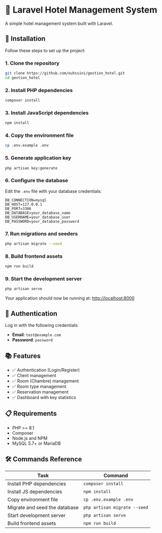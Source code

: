 # 🏨 Laravel Hotel Management System

A simple hotel management system built with Laravel.

## 🚀 Installation

Follow these steps to set up the project:

### 1. Clone the repository

```bash
git clone https://github.com/ouhssini/gestion_hotel.git
cd gestion_hotel
```

### 2. Install PHP dependencies

```bash
composer install
```

### 3. Install JavaScript dependencies

```bash
npm install
```

### 4. Copy the environment file

```bash
cp .env.example .env
```

### 5. Generate application key

```bash
php artisan key:generate
```

### 6. Configure the database

Edit the `.env` file with your database credentials:

```dotenv
DB_CONNECTION=mysql
DB_HOST=127.0.0.1
DB_PORT=3306
DB_DATABASE=your_database_name
DB_USERNAME=your_database_user
DB_PASSWORD=your_database_password
```

### 7. Run migrations and seeders

```bash
php artisan migrate --seed
```

### 8. Build frontend assets

```bash
npm run build
```

### 9. Start the development server

```bash
php artisan serve
```

Your application should now be running at: [http://localhost:8000](http://localhost:8000)

## 🔐 Authentication

Log in with the following credentials:

- **Email**: `test@example.com`
- **Password**: `password`

## 📚 Features

- ✅ Authentication (Login/Register)
- ✅ Client management
- ✅ Room (Chambre) management
- ✅ Room type management
- ✅ Reservation management
- ✅ Dashboard with key statistics

## 📋 Requirements

- PHP >= 8.1
- Composer
- Node.js and NPM
- MySQL 5.7+ or MariaDB

## 🛠️ Commands Reference

| Task                           | Command                         |
|--------------------------------|---------------------------------|
| Install PHP dependencies       | `composer install`             |
| Install JS dependencies        | `npm install`                  |
| Copy environment file          | `cp .env.example .env`         |
| Migrate and seed the database  | `php artisan migrate --seed`   |
| Start development server       | `php artisan serve`            |
| Build frontend assets          | `npm run build`                |